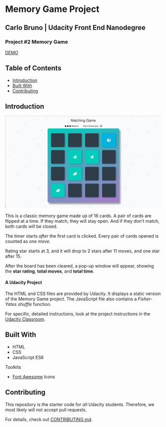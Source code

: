 # Memory Game Project

## Carlo Bruno | Udacity Front End Nanodegree
### Project \#2 Memory Game

[DEMO](https://carlo-bruno.github.io/fend-project-memory-game/)

## Table of Contents

* [Introduction](#introduction)
* [Built With](#built-with)
* [Contributing](#contributing)

## Introduction

<img src="img/ss-memory-game.png" width="600" >

This is a classic memory game made up of 16 cards.
A pair of cards are flipped at a time. If they match, they will stay open. And if they don't match, both cards will be closed.

The timer starts *after* the first card is clicked. Every pair of cards opened is counted as *one move*.

Rating star starts at 3, and it will drop to 2 stars after 11 moves, and one star after 15.

After the board has been cleared, a pop-up window will appear, showing the **star rating**, **total moves**, and **total time**.


#### A Udacity Project

The HTML and CSS files are provided by Udacity. It displays a static version of the Memory Game project. The JavaScript file also contains a *Fisher-Yates shuffle* function.

For specific, detailed instructions, look at the project instructions in the [Udacity Classroom](https://classroom.udacity.com/me).

## Built With

+ HTML
+ CSS
+ JavaScript ES6

Toolkits 
+ [Font Awesome](https://fontawesome.com/) Icons


## Contributing

This repository is the starter code for _all_ Udacity students. Therefore, we most likely will not accept pull requests.

For details, check out [CONTRIBUTING.md](CONTRIBUTING.md).
